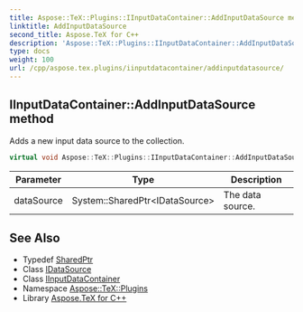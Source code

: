 ```yaml
---
title: Aspose::TeX::Plugins::IInputDataContainer::AddInputDataSource method
linktitle: AddInputDataSource
second_title: Aspose.TeX for C++
description: 'Aspose::TeX::Plugins::IInputDataContainer::AddInputDataSource method. Adds a new input data source to the collection in C++.'
type: docs
weight: 100
url: /cpp/aspose.tex.plugins/iinputdatacontainer/addinputdatasource/
---
```

## IInputDataContainer::AddInputDataSource method


Adds a new input data source to the collection.

```cpp
virtual void Aspose::TeX::Plugins::IInputDataContainer::AddInputDataSource(System::SharedPtr<IDataSource> dataSource)=0
```


| Parameter | Type | Description |
| --- | --- | --- |
| dataSource | System::SharedPtr\<IDataSource\> | The data source. |

## See Also

* Typedef [SharedPtr](../../../system/sharedptr/)
* Class [IDataSource](../../idatasource/)
* Class [IInputDataContainer](../)
* Namespace [Aspose::TeX::Plugins](../../)
* Library [Aspose.TeX for C++](../../../)
